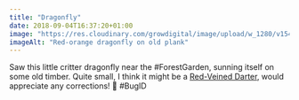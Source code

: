 ```yaml
---
title: "Dragonfly"
date: 2018-09-04T16:37:20+01:00
image: "https://res.cloudinary.com/growdigital/image/upload/w_1280/v1544344110/dragonfly-29534745037.jpg"
imageAlt: "Red-orange dragonfly on old plank"
---
```


Saw this little critter dragonfly near the #ForestGarden, sunning itself on some old timber. Quite small, I think it might be a [Red-Veined Darter](https://british-dragonflies.org.uk/species/red-veined-darter), would appreciate any corrections! 🙂  #BugID 
